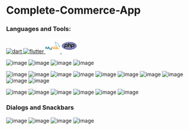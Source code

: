 # Complete-Commerce-App

<h3 align="left">Languages and Tools:</h3>
<p align="left"> 
  <a href="https://dart.dev" target="_blank" rel="noreferrer"> 
    <img src="https://www.vectorlogo.zone/logos/dartlang/dartlang-icon.svg" alt="dart" width="40" height="40"/> 
  </a>
  <a href="https://flutter.dev" target="_blank" rel="noreferrer"> 
    <img src="https://www.vectorlogo.zone/logos/flutterio/flutterio-icon.svg" alt="flutter" width="40" height="40"/> 
  </a> 
  <a href="https://www.mysql.com/" target="_blank" rel="noreferrer"> 
      <img src="https://raw.githubusercontent.com/devicons/devicon/master/icons/mysql/mysql-original-wordmark.svg" alt="mysql" width="40" height="40"/> </a> 
  <a href="https://www.php.net" target="_blank" rel="noreferrer"> 
      <img src="https://raw.githubusercontent.com/devicons/devicon/master/icons/php/php-original.svg" alt="php" width="40" height="40"/> 
  </a> 
</p>

![image](https://github.com/AbdelrhmanAmer/Complete-Commerce-App/assets/93345509/ee8f7cc5-a22c-427a-bf1b-5d5880925f25) <!-- Language -->
![image](https://github.com/AbdelrhmanAmer/Complete-Commerce-App/assets/93345509/5fe5b5cc-4118-4240-b7f9-85575ad6d742) <!-- Onboarding 1 -->
![image](https://github.com/AbdelrhmanAmer/Complete-Commerce-App/assets/93345509/74627f05-65f0-4730-b6d3-65b3fd3f52c2) <!-- Onboarding 2 -->
![image](https://github.com/AbdelrhmanAmer/Complete-Commerce-App/assets/93345509/8db8dda0-01fc-4d4d-95e6-9bf9cca98814) <!-- Onboarding 3 -->

![image](https://github.com/user-attachments/assets/710ca221-68d6-44c9-a65f-c9af63117abf) <!-- Sign In -->
![image](https://github.com/user-attachments/assets/2f39a0ff-e207-401e-bf56-e8a3f78ac323) <!-- Dark Sign In --> 
![image](https://github.com/user-attachments/assets/aae1b706-5fb3-4be8-a3cb-bc882172a435) <!-- Forgot Password -->
![image](https://github.com/user-attachments/assets/f4a537e8-dd4e-43c0-b126-35d64fcc43b8) <!-- Dark Forgot Password --> 
![image](https://github.com/user-attachments/assets/3817f7a2-0966-47a8-a973-d581f2de37da) <!-- OTP -->
![image](https://github.com/user-attachments/assets/a67b55ca-79c5-46c0-a6f3-8a55b3f19e7e) <!-- Dark OTP -->
![image](https://github.com/user-attachments/assets/692c3283-bd10-436f-b5b6-b5a0eb153e6a) <!-- Reset Password --> 
![image](https://github.com/user-attachments/assets/c6e5abdd-e56f-4f80-8b6d-f4ec8f5362f8) <!-- Dark Reset Password -->
![image](https://github.com/user-attachments/assets/ac93006b-6a0a-40d4-b78e-82391600cdee) <!-- Successful Reset Password -->
![image](https://github.com/user-attachments/assets/508d65fb-1ea3-4cd0-9d47-68b1cec55470) <!-- Dark Successful Reset Password -->


![image](https://github.com/user-attachments/assets/0959a469-50b5-468a-844f-ca005f240311) <!-- Sign Up --> 
![image](https://github.com/user-attachments/assets/10758e6a-df37-4d40-8fb9-d224d7849f2a) <!-- Dark Sign Up -->
![image](https://github.com/user-attachments/assets/db17e454-3587-44cc-92e2-e5f9954ab120) <!-- OTP Sign Up -->
![image](https://github.com/user-attachments/assets/2cff4ac1-8ce0-4e04-a607-bc3f31fcd7d5) <!-- Dark OTP Sign Up -->
![image](https://github.com/user-attachments/assets/85726102-866a-4220-8a3d-9ac06499cc8c) <!-- Successful Sign Up --> 
![image](https://github.com/user-attachments/assets/61bc5f08-1c5b-4b02-8a53-de74ce3a9cb1) <!-- Dark Successful Sign Up -->

### Dialogs and Snackbars
![image](https://github.com/user-attachments/assets/aa21d061-99ed-4296-be69-29988d40951d) <!-- Exists Error -->
![image](https://github.com/user-attachments/assets/067f5837-8610-461d-a785-f8837862c1f0) <!-- No Interent Error -->
![image](https://github.com/user-attachments/assets/cf455bbd-ef00-475a-9a84-0180fcb791e4) <!-- Error -->
![image](https://github.com/user-attachments/assets/bc0ab35d-8dc0-4243-9732-4f12ad050743) <!-- Email Error --> 










